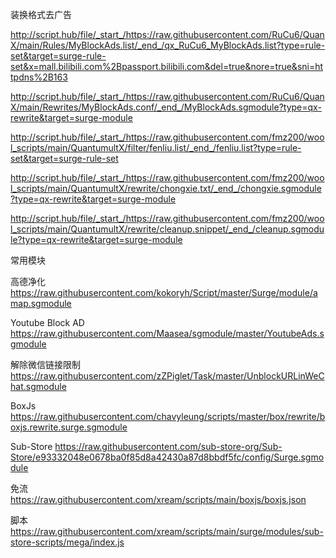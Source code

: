 
装换格式去广告

http://script.hub/file/_start_/https://raw.githubusercontent.com/RuCu6/QuanX/main/Rules/MyBlockAds.list/_end_/qx_RuCu6_MyBlockAds.list?type=rule-set&target=surge-rule-set&x=mall.bilibili.com%2Bpassport.bilibili.com&del=true&nore=true&sni=httpdns%2B163

http://script.hub/file/_start_/https://raw.githubusercontent.com/RuCu6/QuanX/main/Rewrites/MyBlockAds.conf/_end_/MyBlockAds.sgmodule?type=qx-rewrite&target=surge-module

http://script.hub/file/_start_/https://raw.githubusercontent.com/fmz200/wool_scripts/main/QuantumultX/filter/fenliu.list/_end_/fenliu.list?type=rule-set&target=surge-rule-set

http://script.hub/file/_start_/https://raw.githubusercontent.com/fmz200/wool_scripts/main/QuantumultX/rewrite/chongxie.txt/_end_/chongxie.sgmodule?type=qx-rewrite&target=surge-module

http://script.hub/file/_start_/https://raw.githubusercontent.com/fmz200/wool_scripts/main/QuantumultX/rewrite/cleanup.snippet/_end_/cleanup.sgmodule?type=qx-rewrite&target=surge-module

常用模块

高德净化 
https://raw.githubusercontent.com/kokoryh/Script/master/Surge/module/amap.sgmodule

Youtube Block AD
https://raw.githubusercontent.com/Maasea/sgmodule/master/YoutubeAds.sgmodule


解除微信链接限制
https://raw.githubusercontent.com/zZPiglet/Task/master/UnblockURLinWeChat.sgmodule

BoxJs
https://raw.githubusercontent.com/chavyleung/scripts/master/box/rewrite/boxjs.rewrite.surge.sgmodule

Sub-Store
https://raw.githubusercontent.com/sub-store-org/Sub-Store/e93332048e0678ba0f85d8a42430a87d8bbdf5fc/config/Surge.sgmodule

免流 
https://raw.githubusercontent.com/xream/scripts/main/boxjs/boxjs.json

脚本
https://raw.githubusercontent.com/xream/scripts/main/surge/modules/sub-store-scripts/mega/index.js


